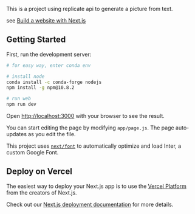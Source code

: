 This is a project using replicate api to generate a picture from text.

see [Build a website with Next.js](https://replicate.com/docs/get-started/nextjs)

## Getting Started

First, run the development server:

```bash
# for easy way, enter conda env

# install node
conda install -c conda-forge nodejs
npm install -g npm@10.8.2

# run web
npm run dev
```

Open [http://localhost:3000](http://localhost:3000) with your browser to see the result.

You can start editing the page by modifying `app/page.js`. The page auto-updates as you edit the file.

This project uses [`next/font`](https://nextjs.org/docs/basic-features/font-optimization) to automatically optimize and load Inter, a custom Google Font.

## Deploy on Vercel

The easiest way to deploy your Next.js app is to use the [Vercel Platform](https://vercel.com/new?utm_medium=default-template&filter=next.js&utm_source=create-next-app&utm_campaign=create-next-app-readme) from the creators of Next.js.

Check out our [Next.js deployment documentation](https://nextjs.org/docs/deployment) for more details.

